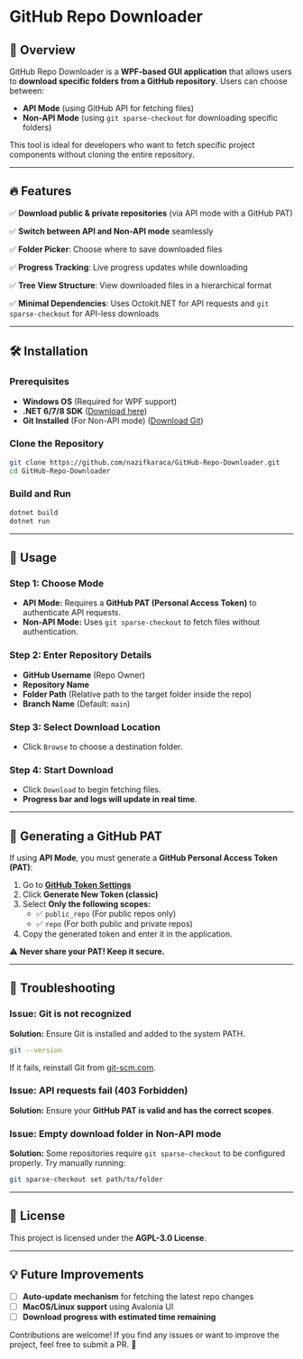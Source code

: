 # GitHub Repo Downloader

## 📌 Overview
GitHub Repo Downloader is a **WPF-based GUI application** that allows users to **download specific folders from a GitHub repository**. Users can choose between:
- **API Mode** (using GitHub API for fetching files)
- **Non-API Mode** (using `git sparse-checkout` for downloading specific folders)

This tool is ideal for developers who want to fetch specific project components without cloning the entire repository.

---

## 🔥 Features
✅ **Download public & private repositories** (via API mode with a GitHub PAT)

✅ **Switch between API and Non-API mode** seamlessly

✅ **Folder Picker**: Choose where to save downloaded files

✅ **Progress Tracking**: Live progress updates while downloading

✅ **Tree View Structure**: View downloaded files in a hierarchical format

✅ **Minimal Dependencies**: Uses Octokit.NET for API requests and `git sparse-checkout` for API-less downloads

---

## 🛠️ Installation
### **Prerequisites**
- **Windows OS** (Required for WPF support)
- **.NET 6/7/8 SDK** ([Download here](https://dotnet.microsoft.com/en-us/download/dotnet))
- **Git Installed** (For Non-API mode) ([Download Git](https://git-scm.com/downloads))

### **Clone the Repository**
```sh
git clone https://github.com/nazifkaraca/GitHub-Repo-Downloader.git
cd GitHub-Repo-Downloader
```

### **Build and Run**
```sh
dotnet build
dotnet run
```

---

## 🚀 Usage
### **Step 1: Choose Mode**
- **API Mode:** Requires a **GitHub PAT (Personal Access Token)** to authenticate API requests.
- **Non-API Mode:** Uses `git sparse-checkout` to fetch files without authentication.

### **Step 2: Enter Repository Details**
- **GitHub Username** (Repo Owner)
- **Repository Name**
- **Folder Path** (Relative path to the target folder inside the repo)
- **Branch Name** (Default: `main`)

### **Step 3: Select Download Location**
- Click `Browse` to choose a destination folder.

### **Step 4: Start Download**
- Click `Download` to begin fetching files.
- **Progress bar and logs will update in real time**.

---

## 🔑 Generating a GitHub PAT
If using **API Mode**, you must generate a **GitHub Personal Access Token (PAT)**:
1. Go to **[GitHub Token Settings](https://github.com/settings/tokens)**
2. Click **Generate New Token (classic)**
3. Select **Only the following scopes:**
   - ✅ `public_repo` (For public repos only)
   - ✅ `repo` (For both public and private repos)
4. Copy the generated token and enter it in the application.

⚠ **Never share your PAT! Keep it secure.**

---

## 🐞 Troubleshooting
### **Issue: Git is not recognized**
**Solution:** Ensure Git is installed and added to the system PATH.
```sh
git --version
```
If it fails, reinstall Git from [git-scm.com](https://git-scm.com/).

### **Issue: API requests fail (403 Forbidden)**
**Solution:** Ensure your **GitHub PAT is valid and has the correct scopes**.

### **Issue: Empty download folder in Non-API mode**
**Solution:** Some repositories require `git sparse-checkout` to be configured properly. Try manually running:
```sh
git sparse-checkout set path/to/folder
```

---

## 📜 License
This project is licensed under the **AGPL-3.0 License**.

---

## 💡 Future Improvements
- [ ] **Auto-update mechanism** for fetching the latest repo changes
- [ ] **MacOS/Linux support** using Avalonia UI
- [ ] **Download progress with estimated time remaining**

Contributions are welcome! If you find any issues or want to improve the project, feel free to submit a PR. 🚀


